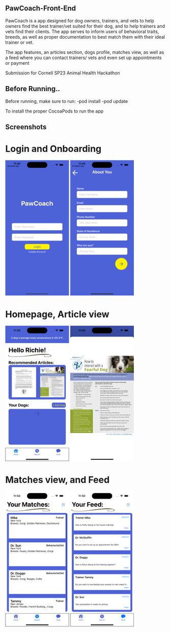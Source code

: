 ## PawCoach-Front-End

PawCoach is a app designed for dog owners, trainers, and vets to help owners find the best trainer/vet suited for their dog, and to help trainers and vets find their clients. The app serves to inform users of behavioral traits, breeds, as well as proper documentation to best match them with their ideal trainer or vet.

The app features, an articles section, dogs profile, matches view, as well as a feed where you can contact trainers/ vets and even set up appointments or payment

Submission for Cornell SP23 Animal Health Hackathon

## Before Running.. 
Before running, make sure to run:
-pod install
-pod update

To install the proper CocoaPods to run the app

## Screenshots

# Login and Onboarding
<img src="pawcoach-screenshots/login.png" width="200" height="425"> <img src="pawcoach-screenshots/createacc.png" width="200" height="425">

# Homepage, Article view
<img src="pawcoach-screenshots/home.png" width="200" height="425"> <img src="pawcoach-screenshots/article.png" width="200" height="425">

# Matches view, and Feed
<img src="pawcoach-screenshots/match.png" width="200" height="425"> <img src="pawcoach-screenshots/feed.png" width="200" height="425">


